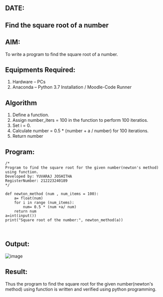 ## DATE:
## Find the square root of a number

## AIM:
To write a program to find the square root of a number.

## Equipments Required:
1. Hardware – PCs
2. Anaconda – Python 3.7 Installation / Moodle-Code Runner

## Algorithm
1. Define a function.
2. Assign number_iters = 100 in the function to perform 100 iteratios.
3. Set i = 0.
4. Calculate  number = 0.5 * (number + a / number) for 100 iterations.
5. Return number

## Program:
```
/*
Program to find the square root for the given number(newton's method) using function.
Developed by: YUVARAJ JOSHITHA 
RegisterNumber: 212223240189 
*/
```
```
def newton_method (num , num_items = 100):
    a= float(num)
    for i in range (num_items):
        num= 0.5 * (num +a/ num)
    return num
a=int(input())
print("Square root of the number:", newton_method(a))



```

## Output:
![image](https://github.com/user-attachments/assets/b24e916f-a51c-4e4b-8348-97cccd266f19)




## Result:
Thus the program to find the square root for the given number(newton's method) using function is written and verified using python programming.
